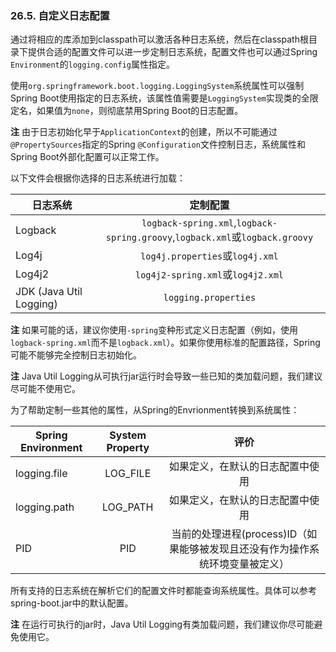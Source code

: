 ### 26.5. 自定义日志配置
通过将相应的库添加到classpath可以激活各种日志系统，然后在classpath根目录下提供合适的配置文件可以进一步定制日志系统，配置文件也可以通过Spring `Environment`的`logging.config`属性指定。

使用`org.springframework.boot.logging.LoggingSystem`系统属性可以强制Spring Boot使用指定的日志系统，该属性值需要是`LoggingSystem`实现类的全限定名，如果值为`none`，则彻底禁用Spring Boot的日志配置。

**注** 由于日志初始化早于`ApplicationContext`的创建，所以不可能通过`@PropertySources`指定的Spring `@Configuration`文件控制日志，系统属性和Spring Boot外部化配置可以正常工作。

以下文件会根据你选择的日志系统进行加载：

| 日志系统        | 定制配置  |
| --------   | :-----:  | 
|Logback|`logback-spring.xml`,`logback-spring.groovy`,`logback.xml`或`logback.groovy`|
|Log4j|`log4j.properties`或`log4j.xml`|
|Log4j2|`log4j2-spring.xml`或`log4j2.xml`|
|JDK (Java Util Logging)|`logging.properties`|

**注** 如果可能的话，建议你使用`-spring`变种形式定义日志配置（例如，使用`logback-spring.xml`而不是`logback.xml`）。如果你使用标准的配置路径，Spring可能不能够完全控制日志初始化。

**注** Java Util Logging从可执行jar运行时会导致一些已知的类加载问题，我们建议尽可能不使用它。

为了帮助定制一些其他的属性，从Spring的Envrionment转换到系统属性：

| Spring Environment| System Property| 评价 |
| --------   | :-----:  | :----:  |
|logging.file|LOG_FILE|如果定义，在默认的日志配置中使用|
|logging.path|LOG_PATH|如果定义，在默认的日志配置中使用|
|PID|PID|当前的处理进程(process)ID（如果能够被发现且还没有作为操作系统环境变量被定义）|

所有支持的日志系统在解析它们的配置文件时都能查询系统属性。具体可以参考spring-boot.jar中的默认配置。

**注** 在运行可执行的jar时，Java Util Logging有类加载问题，我们建议你尽可能避免使用它。
